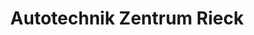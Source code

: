 ---
title: "Autotechnik Zentrum Rieck"
url: /braunschweig/autotechnik-zentrum-rieck/
shop: Autowerkstatt
---